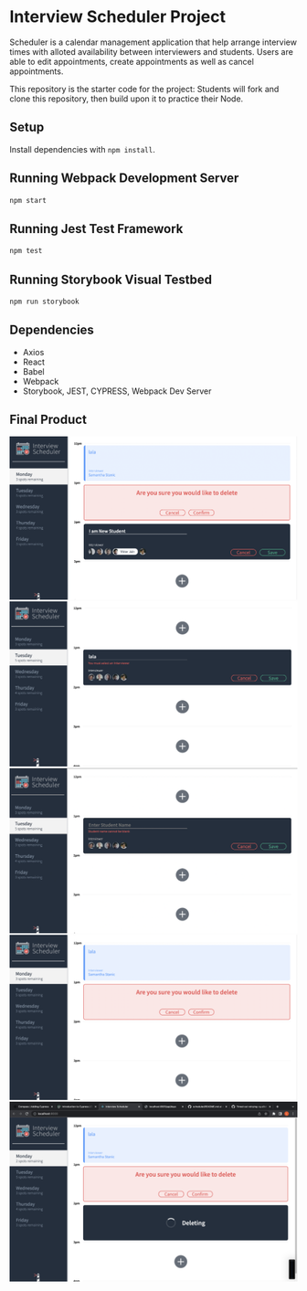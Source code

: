 # Interview Scheduler Project

Scheduler is a calendar management application that help arrange interview times with alloted availability between interviewers and students. Users are able to edit appointments, create appointments as well as cancel appointments. 

This repository is the starter code for the project: Students will fork and clone this repository, then build upon it to practice their Node.

## Setup

Install dependencies with `npm install`.

## Running Webpack Development Server

```sh
npm start
```

## Running Jest Test Framework

```sh
npm test
```

## Running Storybook Visual Testbed

```sh
npm run storybook
```

## Dependencies

- Axios
- React
- Babel
- Webpack
- Storybook, JEST, CYPRESS, Webpack Dev Server 

## Final Product 

!["New Appointment"](https://github.com/lalafang33/scheduler/blob/main/docs/New%20Appointment.png)
!["Blank Interviewer Error"](https://github.com/lalafang33/scheduler/blob/master/docs/Blank%20Interviewer%20Name%20Error.png)
!["Blank Student Name Error"](https://github.com/lalafang33/scheduler/blob/main/docs/Blank%20Student%20Name%20Error.png)
!["Deleting Error"](https://github.com/lalafang33/scheduler/blob/main/docs/Delete%20Error%20.png)
!["Deleting Message"](https://github.com/lalafang33/scheduler/blob/main/docs/Deleting%20Message.png)
